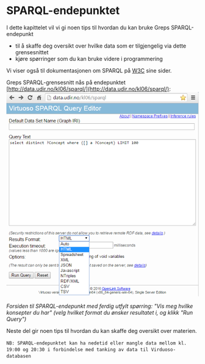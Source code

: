 # SPARQL-endepunktet
I dette kapittelet vil vi gi noen tips til hvordan du kan bruke Greps SPARQL-endepunkt
- til å skaffe deg oversikt over hvilke data som er tilgjengelig via dette grensesnittet 
- kjøre spørringer som du kan bruke videre i programmering

Vi viser også til dokumentasjonen om SPARQL på [W3C](https://www.w3.org/TR/sparql11-overview/) sine sider.

Greps SPARQL-grensesnitt nås på endepunktet [http://data.udir.no/kl06/sparql/](http://data.udir.no/kl06/sparql/):
![SPARQL-endepunktet](sparql-endepunktet.png)

*Forsiden til SPARQL-endepunkt med ferdig utfylt spørring: "Vis meg hvilke konsepter du har" (velg hvilket format du ønsker resultatet i, og klikk "Run Query")*

Neste del gir noen tips til hvordan du kan skaffe deg oversikt over materien.

```NB: SPARQL-endepunktet kan ha nedetid eller mangle data mellom kl. 19:00 og 20:30 i forbindelse med tanking av data til Virduoso-databasen```